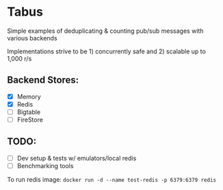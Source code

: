 # Tabus

Simple examples of deduplicating & counting pub/sub messages with various backends

Implementations strive to be 1) concurrently safe and 2) scalable up to 1,000 r/s

## Backend Stores:
* [x] Memory
* [x] Redis
* [ ] Bigtable
* [ ] FireStore

## TODO:
* [ ] Dev setup & tests w/ emulators/local redis
* [ ] Benchmarking tools

To run redis image: `docker run -d --name test-redis -p 6379:6379 redis`
